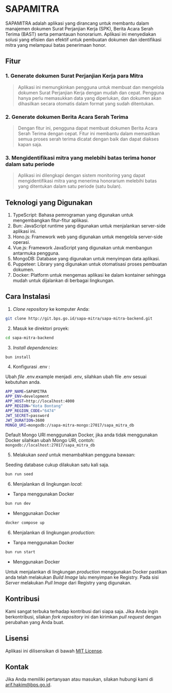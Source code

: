 # SAPAMITRA

SAPAMITRA adalah aplikasi yang dirancang untuk membantu dalam manajemen dokumen Surat Perjanjian Kerja (SPK), Berita Acara Serah Terima (BAST) serta pemantauan honorarium. Aplikasi ini menyediakan solusi yang efisien dan efektif untuk pembuatan dokumen dan identifikasi mitra yang melampaui batas penerimaan honor.

## Fitur

### 1. Generate dokumen Surat Perjanjian Kerja para Mitra

> Aplikasi ini memungkinkan pengguna untuk membuat dan mengelola dokumen Surat Perjanjian Kerja dengan mudah dan cepat. Pengguna hanya perlu memasukkan data yang diperlukan, dan dokumen akan dihasilkan secara otomatis dalam format yang sudah ditentukan.

### 2. Generate dokumen Berita Acara Serah Terima

> Dengan fitur ini, pengguna dapat membuat dokumen Berita Acara Serah Terima dengan cepat. Fitur ini membantu dalam memastikan semua proses serah terima dicatat dengan baik dan dapat diakses kapan saja.

### 3. Mengidentifikasi mitra yang melebihi batas terima honor dalam satu periode

> Aplikasi ini dilengkapi dengan sistem monitoring yang dapat mengidentifikasi mitra yang menerima honorarium melebihi batas yang ditentukan dalam satu periode (satu bulan).

## Teknologi yang Digunakan

1. TypeScript: Bahasa pemrograman yang digunakan untuk mengembangkan fitur-fitur aplikasi.
2. Bun: JavaScript runtime yang digunakan untuk menjalankan server-side aplikasi ini.
3. Hono.js: Framework web yang digunakan untuk mengelola server-side operasi.
4. Vue.js: Framework JavaScript yang digunakan untuk membangun antarmuka pengguna.
5. MongoDB: Database yang digunakan untuk menyimpan data aplikasi.
6. Puppeteer: Library yang digunakan untuk otomatisasi proses pembuatan dokumen.
7. Docker: Platform untuk mengemas aplikasi ke dalam kontainer sehingga mudah untuk dijalankan di berbagai lingkungan.

## Cara Instalasi

1. _Clone repository_ ke komputer Anda:

```sh
git clone http://git.bps.go.id/sapa-mitra/sapa-mitra-backend.git
```

2. Masuk ke direktori proyek:

```sh
cd sapa-mitra-backend
```

3. _Install dependencies_:

```sh
bun install
```

4. Konfigurasi .env :

Ubah _file_ .env.example menjadi .env, silahkan ubah file .env sesuai kebutuhan anda.

```sh
APP_NAME=SAPAMITRA
APP_ENV=development
APP_HOST=http://localhost:4000
APP_REGION="Kota Bontang"
APP_REGION_CODE="6474"
JWT_SECRET=password
JWT_DURATION=3600
MONGO_URI=mongodb://sapa-mitra-mongo:27017/sapa_mitra_db
```

Default Mongo URI menggunakan Docker, jika anda tidak menggunakan Docker silahkan ubah Mongo URI, contoh: `mongodb://localhost:27017/sapa_mitra_db`

5. Melakukan _seed_ untuk menambahkan pengguna bawaan:

Seeding database cukup dilakukan satu kali saja.

```sh
bun run seed
```

6. Menjalankan di lingkungan _local_:

- Tanpa menggunakan Docker

```sh
bun run dev
```

- Menggunakan Docker

```sh
docker compose up
```

6. Menjalankan di lingkungan _production_:

- Tanpa menggunakan Docker

```sh
bun run start
```

- Menggunakan Docker

Untuk menjalankan di lingkungan _production_ menggunakan Docker pastikan anda telah melakukan _Build Image_ lalu menyimpan ke Registry. Pada sisi _Server_ melakukan _Pull Image_ dari Registry yang digunakan.

## Kontribusi

Kami sangat terbuka terhadap kontribusi dari siapa saja. Jika Anda ingin berkontribusi, silakan _fork repository_ ini dan kirimkan _pull request_ dengan perubahan yang Anda buat.

## Lisensi

Aplikasi ini dilisensikan di bawah [MIT License](http://git.bps.go.id/sapa-mitra/sapa-mitra-backend/blob/main/LICENSE).

## Kontak

Jika Anda memiliki pertanyaan atau masukan, silakan hubungi kami di arif.hakim@bps.go.id.
